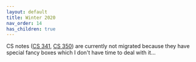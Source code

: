 ```yaml
---
layout: default
title: Winter 2020
nav_order: 14
has_children: true
---
```

CS notes ([CS 341](/cs/341), [CS 350](/cs/350)) are currently not migrated because they have special fancy boxes which I don't have time to deal with it...
